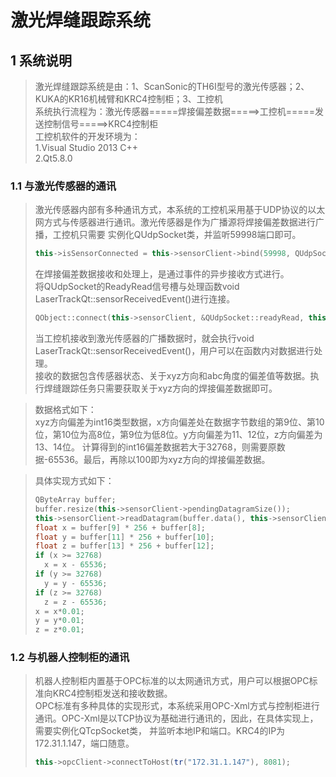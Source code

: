 # 激光焊缝跟踪系统
## 1 系统说明
>激光焊缝跟踪系统是由：1、ScanSonic的TH6I型号的激光传感器；2、KUKA的KR16机械臂和KRC4控制柜；3、工控机  
>系统执行流程为：激光传感器=====焊接偏差数据=====>工控机=====发送控制信号=====>KRC4控制柜  
>工控机软件的开发环境为：  
>1.Visual Studio 2013 C++  
>2.Qt5.8.0
  
### 1.1 与激光传感器的通讯
>激光传感器内部有多种通讯方式，本系统的工控机采用基于UDP协议的以太网方式与传感器进行通讯。激光传感器是作为广播源将焊接偏差数据进行广播，工控机只需要
实例化QUdpSocket类，并监听59998端口即可。
>```cpp
>this->isSensorConnected = this->sensorClient->bind(59998, QUdpSocket::ShareAddress);
>```  
>在焊接偏差数据接收和处理上，是通过事件的异步接收方式进行。  
>将QUdpSocket的ReadyRead信号槽与处理函数void LaserTrackQt::sensorReceivedEvent()进行连接。
>```cpp
>QObject::connect(this->sensorClient, &QUdpSocket::readyRead, this, &LaserTrackQt::sensorReceivedEvent);
>```
>当工控机接收到激光传感器的广播数据时，就会执行void LaserTrackQt::sensorReceivedEvent()，用户可以在函数内对数据进行处理。  
>接收的数据包含传感器状态、关于xyz方向和abc角度的偏差值等数据。执行焊缝跟踪任务只需要获取关于xyz方向的焊接偏差数据即可。  
  
>数据格式如下：  
>xyz方向偏差为int16类型数据，x方向偏差处在数据字节数组的第9位、第10位，第10位为高8位，第9位为低8位。y方向偏差为11、12位，z方向偏差为13、14位。
计算得到的int16偏差数据若大于32768，则需要原数据-65536。最后，再除以100即为xyz方向的焊接偏差数据。  
  
>具体实现方式如下：
>```cpp
>QByteArray buffer;
>buffer.resize(this->sensorClient->pendingDatagramSize());
>this->sensorClient->readDatagram(buffer.data(), this->sensorClient->pendingDatagramSize());
>float x = buffer[9] * 256 + buffer[8];
>float y = buffer[11] * 256 + buffer[10];
>float z = buffer[13] * 256 + buffer[12];
>if (x >= 32768)
>	x = x - 65536;
>if (y >= 32768)
>	y = y - 65536;
>if (z >= 32768)
>	z = z - 65536;
>x = x*0.01;
>y = y*0.01;
>z = z*0.01;
>```  
  
### 1.2 与机器人控制柜的通讯
>机器人控制柜内置基于OPC标准的以太网通讯方式，用户可以根据OPC标准向KRC4控制柜发送和接收数据。  
>OPC标准有多种具体的实现形式，本系统采用OPC-Xml方式与控制柜进行通讯。OPC-Xml是以TCP协议为基础进行通讯的，因此，在具体实现上，需要实例化QTcpSocket类，
并监听本地IP和端口。KRC4的IP为172.31.1.147，端口随意。  
>```cpp
>this->opcClient->connectToHost(tr("172.31.1.147"), 8081);
>```  
